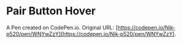 # Pair Button Hover

A Pen created on CodePen.io. Original URL: [https://codepen.io/Nik-p520/pen/WNYwZzY](https://codepen.io/Nik-p520/pen/WNYwZzY).

